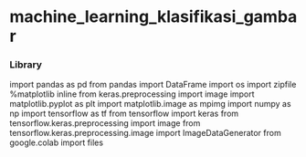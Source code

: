 # machine_learning_klasifikasi_gambar

### Library 
import pandas as pd
from pandas import DataFrame
import os
import zipfile
%matplotlib inline
from keras.preprocessing import image
import matplotlib.pyplot as plt
import matplotlib.image as mpimg
import numpy as np
import tensorflow as tf
from tensorflow import keras
from tensorflow.keras.preprocessing import image
from tensorflow.keras.preprocessing.image import ImageDataGenerator
from google.colab import files
